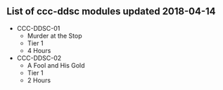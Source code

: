 ## List of ccc-ddsc modules updated 2018-04-14
* CCC-DDSC-01
  * Murder at the Stop
  * Tier 1
  * 4 Hours
* CCC-DDSC-02
  * A Fool and His Gold
  * Tier 1
  * 2 Hours
